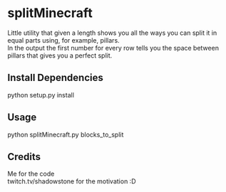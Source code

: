 # splitMinecraft
Little utility that given a length shows you all the ways you can split it in equal parts using, for example, pillars.<br>
In the output the first number for every row tells you the space between pillars that gives you a perfect split. <br>


<h2>Install Dependencies</h2>
    python setup.py install

<h2>Usage</h2> 
    python splitMinecraft.py blocks_to_split
    
<h2>Credits</h2>
    Me for the code <br>
    twitch.tv/shadowstone for the motivation :D

